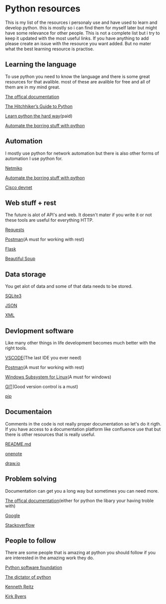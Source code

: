 # Python resources
This is my list of the resources i personaly use and have used to learn and develop python. this is mostly so i can find them for myself later but might have some relevance for other people. 
This is not a complete list but i try to keep it updated with the most useful links. If you have anything to add please create an issue with the resource you want added. But no mater what the best learning resource is practise.

## Learning the language
To use python you need to know the language and there is some great resources for that avalible. most of these are avalible for free and all of them are in my mind great.

[The offical documentation](https://docs.python.org)

[The Hitchhiker’s Guide to Python](http://docs.python-guide.org/en/latest/)

[Learn python the hard way](https://learnpythonthehardway.org/)(paid)

[Automate the borring stuff with python](https://automatetheboringstuff.com/)

## Automation
I mostly use python for network automation but there is also other forms of automation I use python for.

[Netmiko](https://pynet.twb-tech.com/blog/automation/netmiko.html)

[Automate the borring stuff with python](https://automatetheboringstuff.com/)

[Cisco devnet](https://devnet.cisco.com)

## Web stuff + rest
The future is alot of API's and web.
It doesn't mater if you write it or not these tools are useful for everything HTTP.

[Requests](http://docs.python-requests.org/en/master/)

[Postman](https://www.getpostman.com/)(A must for working with rest)

[Flask](http://flask.pocoo.org/)

[Beautiful Soup](https://www.crummy.com/software/BeautifulSoup/bs4/doc/)

## Data storage
You get alot of data and some of that data needs to be stored.

[SQLite3](https://docs.python.org/3/library/sqlite3.html)

[JSON](https://docs.python.org/3/library/json.html)

[XML](https://docs.python.org/3/library/xml.etree.elementtree.html)

## Devlopment software
Like many other things in life development becomes much better with the right tools.

[VSCODE](https://code.visualstudio.com/)(The last IDE you ever need)

[Postman](https://www.getpostman.com/)(A must for working with rest)

[Windows Subsystem for Linux](https://docs.microsoft.com/en-us/windows/wsl/install-win10)(A must for windows)

[GIT](https://git-scm.com/)(Good version control is a must)

[pip](https://pypi.python.org/pypi/pip)

## Documentaion
Comments in the code is not really proper documentation so let's do it rigth. If you have access to a documentation platform like confluence use that but there is other resources that is really useful.

[README.md](https://guides.github.com/features/mastering-markdown/)

[onenote](https://www.onenote.com/?public=1&wdorigin=ondcauth2&wdorigin=ondc)

[draw.io](https://www.draw.io/)

## Problem solving
Documentation can get you a long way but sometimes you can need more.

[The offical documentation](https://docs.python.org)(either for python the libary your having troble with)

[Google](https://www.google.com/)

[Stackoverflow](https://stackoverflow.com/questions/tagged/python)


## People to follow
There are some people that is amazing at python you should follow if you are interested in the amazing work they do.

[Python software foundation](https://twitter.com/ThePSF?lang=en)

[The dictator of python](https://twitter.com/gvanrossum?lang=en)

[Kenneth Reitz](https://github.com/kennethreitz)

[Kirk Byers](https://github.com/ktbyers)

